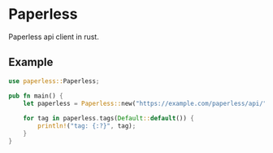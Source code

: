 # Paperless
Paperless api client in rust.

## Example

```rust
use paperless::Paperless;

pub fn main() {
    let paperless = Paperless::new("https://example.com/paperless/api/", "thisIsAToken");
    
    for tag in paperless.tags(Default::default()) {
        println!("tag: {:?}", tag);
    }
}
```